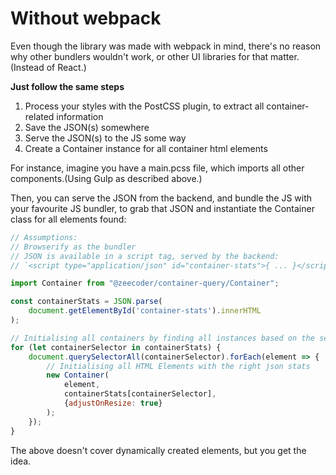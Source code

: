 # Without webpack

Even though the library was made with webpack in mind, there's no reason why
other bundlers wouldn't work, or other UI libraries for that matter. (Instead
of React.)

**Just follow the same steps**

1) Process your styles with the PostCSS plugin, to extract all container-related
information
2) Save the JSON(s) somewhere
3) Serve the JSON(s) to the JS some way
4) Create a Container instance for all container html elements

For instance, imagine you have a main.pcss file, which imports all other
components.(Using Gulp as described above.)

Then, you can serve the JSON from the backend, and bundle the JS with your
favourite JS bundler, to grab that JSON and instantiate the Container class for
all elements found:

```js
// Assumptions:
// Browserify as the bundler
// JSON is available in a script tag, served by the backend:
// `<script type="application/json" id="container-stats">{ ... }</script>`

import Container from "@zeecoder/container-query/Container";

const containerStats = JSON.parse(
    document.getElementById('container-stats').innerHTML
);

// Initialising all containers by finding all instances based on the selectors
for (let containerSelector in containerStats) {
    document.querySelectorAll(containerSelector).forEach(element => {
        // Initialising all HTML Elements with the right json stats
        new Container(
            element,
            containerStats[containerSelector],
            {adjustOnResize: true}
        );
    });
}
```

The above doesn't cover dynamically created elements, but you get the idea.
